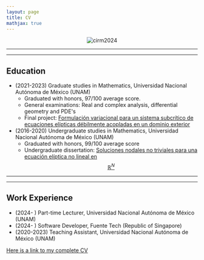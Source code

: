 ```yaml
---
layout: page 
title: CV
mathjax: true
---
```

<div style="text-align:center;">
  <img src="/assets/pictures/cirm2024.jpeg" alt="cirm2024">
</div>


---
---


## Education 

- (2021-2023) Graduate studies in Mathematics, Universidad Nacional Autónoma de México (UNAM)
  - Graduated with honors, 97/100 average score.
  - General examinations: Real and complex analysis, differential geometry and PDE's
  - Final project: [Formulación variacional para un sistema subcrítico de ecuaciones elípticas débilmente acopladas en un dominio exterior](/assets/Publications/Tesina_Edwin.pdf)
- (2016-2020) Undergraduate studies in Mathematics, Universidad Nacional Autónoma de México (UNAM) 
  - Graduated with honors, 99/100 average score
  - Undergraduate dissertation: [Soluciones nodales no triviales para una ecuación elíptica no lineal en $$\mathbb{R}^N$$](/assets/Publications/Tesis_Edwin.pdf)
 
    
 ---
 ---

 
## Work Experience 
- (2024- ) Part-time Lecturer,  Universidad Nacional Autónoma de México (UNAM)
- (2024- ) Software Developer,  Fuente Tech (Republic of Singapore)
- (2020-2023) Teaching Assistant, Universidad Nacional Autónoma de México (UNAM) 

[Here is a link to my complete CV](/edwin_CV.pdf)


